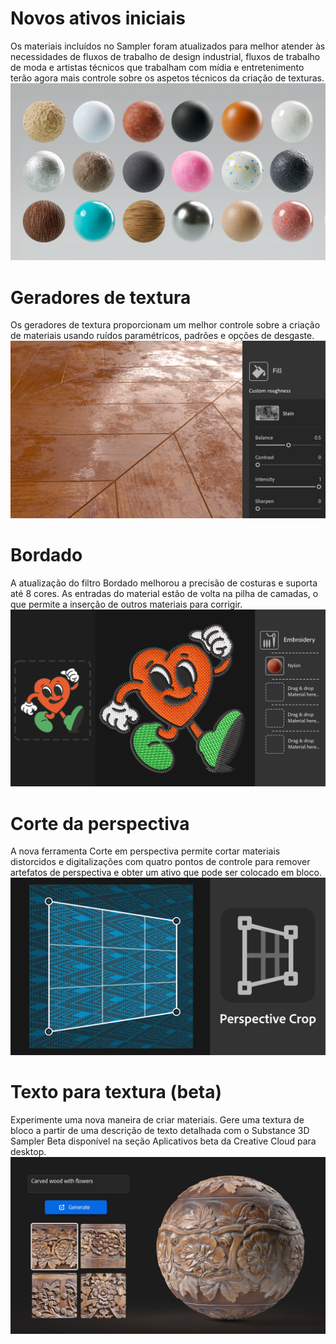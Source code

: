 # Novos ativos iniciais
Os materiais incluídos no Sampler foram atualizados para melhor atender às necessidades de fluxos de trabalho de design industrial, fluxos de trabalho de moda e artistas técnicos que trabalham com mídia e entretenimento terão agora mais controle sobre os aspetos técnicos da criação de texturas. 
![visual](NewStarterContent.png)

# Geradores de textura
Os geradores de textura proporcionam um melhor controle sobre a criação de materiais usando ruídos paramétricos, padrões e opções de desgaste.
![visual](sa_whats-new-screen_v4-3-0_generators.png)

# Bordado
A atualização do filtro Bordado melhorou a precisão de costuras e suporta até 8 cores. As entradas do material estão de volta na pilha de camadas, o que permite a inserção de outros materiais para corrigir.
![visual](Embroideryv3.png)

# Corte da perspectiva
A nova ferramenta Corte em perspectiva permite cortar materiais distorcidos e digitalizações com quatro pontos de controle para remover artefatos de perspectiva e obter um ativo que pode ser colocado em bloco.
![visual](PerspectiveCropTool.png)

# Texto para textura (beta)
Experimente uma nova maneira de criar materiais. Gere uma textura de bloco a partir de uma descrição de texto detalhada com o Substance 3D Sampler Beta disponível na seção Aplicativos beta da Creative Cloud para desktop.
![visual](sa_whats_new_screen_v4_2_1_generative_textures.png)